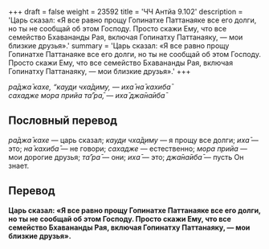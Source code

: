 +++
draft = false
weight = 23592
title = 'ЧЧ Антйа 9.102'
description = 'Царь сказал: «Я все равно прощу Гопинатхе Паттанаяке все его долги, но ты не сообщай об этом Господу. Просто скажи Ему, что все семейство Бхавананды Рая, включая Гопинатху Паттанаяку, — мои близкие друзья».'
summary = 'Царь сказал: «Я все равно прощу Гопинатхе Паттанаяке все его долги, но ты не сообщай об этом Господу. Просто скажи Ему, что все семейство Бхавананды Рая, включая Гопинатху Паттанаяку, — мои близкие друзья».'
+++

_ра̄джа̄ кахе, “кауд̣и чха̄д̣иму, — иха̄ на̄ кахиба̄  
сахадже мора прийа та̄’ра̄, — иха̄ джа̄на̄иба̄_

## Пословный перевод

_ра̄джа̄_ _кахе_ — царь сказал; _кауд̣и_ _чха̄д̣иму_ — я прощу все долги; _иха̄_ — это; _на̄_ _кахиба̄_ — не говори; _сахадже_ — естественно; _мора_ _прийа_ — мои дорогие друзья; _та̄’ра̄_ — они; _иха̄_ — это; _джа̄на̄иба̄_ — пусть Он знает.

## Перевод

**Царь сказал: «Я все равно прощу Гопинатхе Паттанаяке все его долги, но ты не сообщай об этом Господу. Просто скажи Ему, что все семейство Бхавананды Рая, включая Гопинатху Паттанаяку, — мои близкие друзья».**
